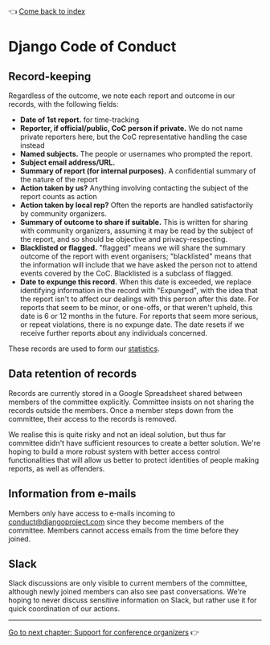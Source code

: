 :point_left: [Come back to index](README.md)

# Django Code of Conduct

## Record-keeping
Regardless of the outcome, we note each report and outcome in our records, with the following fields:

 * __Date of 1st report.__ for time-tracking
 * __Reporter, if official/public, CoC person if private.__ We do not name private reporters here, but the CoC representative handling the case instead
 * __Named subjects.__ The people or usernames who prompted the report.
 * __Subject email address/URL.__
 * __Summary of report (for internal purposes).__ A confidential summary of the nature of the report
 * __Action taken by us?__ Anything involving contacting the subject of the report counts as action
 * __Action taken by local rep?__ Often the reports are handled satisfactorily by community organizers.
 * __Summary of outcome to share if suitable.__ This is written for sharing with community organizers, assuming it may be read by the subject of the report, and so should be objective and privacy-respecting.
 * __Blacklisted or flagged.__ "flagged" means we will share the summary outcome of the report with event organisers; "blacklisted" means that the information will include that we have asked the person not to attend events covered by the CoC. Blacklisted is a subclass of flagged.
 * __Date to expunge this record.__ When this date is exceeded, we replace identifying information in the record with "Expunged", with the idea that the report isn't to affect our dealings with this person after this date. For reports that seem to be minor, or one-offs, or that weren't upheld, this date is 6 or 12 months in the future. For reports that seem more serious, or repeat violations, there is no expunge date. The date resets if we receive further reports about any individuals concerned.

These records are used to form our [statistics](statistics.md).

## Data retention of records

Records are currently stored in a Google Spreadsheet shared between members of the committee explicitly. Committee insists on not sharing the records outside the members. Once a member steps down from the committee, their access to the records is removed.

We realise this is quite risky and not an ideal solution, but thus far committee didn't have sufficient resources to create a better solution. We're hoping to build a more robust system with better access control functionalities that will allow us better to protect identities of people making reports, as well as offenders. 

## Information from e-mails

Members only have access to e-mails incoming to conduct@djangoproject.com since they become members of the committee. Members cannot access emails from the time before they joined. 

## Slack

Slack discussions are only visible to current members of the committee, although newly joined members can also see past conversations. We're hoping to never discuss sensitive information on Slack, but rather use it for quick coordination of our actions. 

----

[Go to next chapter: Support for conference organizers](conferences.md) :point_right: